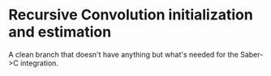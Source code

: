 # Recursive Convolution initialization and estimation

A clean branch that doesn't have anything but what's needed for the Saber->C integration.
